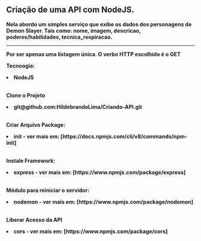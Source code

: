 ## Criação de uma API com NodeJS.

<b>Nela abordo um simples serviço que exibe os dados dos personagens de Demon Slayer. Tais como: nome, imagem, descricao, poderes/habilidades, tecnica_respiracao.</b>

<hr />

<b>Por ser apenas uma listagem única. O verbo HTTP escolhido é o GET<b>

<b>Tecnoogia:</b>
<li>NodeJS</li>

<br />

<b>Clone o Projeto</b>

<li>git@github.com:HildebrandoLima/Criando-API.git</li>

<br />

<b>Criar Arquivo Package:</b>

<li>init - <b>ver mais em:</b> [https://docs.npmjs.com/cli/v8/commands/npm-init]</li>

<br />

<b>Instale Framework:</b>

<li>express - <b>ver mais em:</b> [https://www.npmjs.com/package/express]</li>

<br />

<b>Módulo para reiniciar o servidor:</b>

<li>nodemon - <b>ver mais em:</b> [https://www.npmjs.com/package/nodemon]</li>

<br />

<b>Liberar Acesso da API</b>

<li>cors - <b>ver mais em:</b> [https://www.npmjs.com/package/cors]</li>
